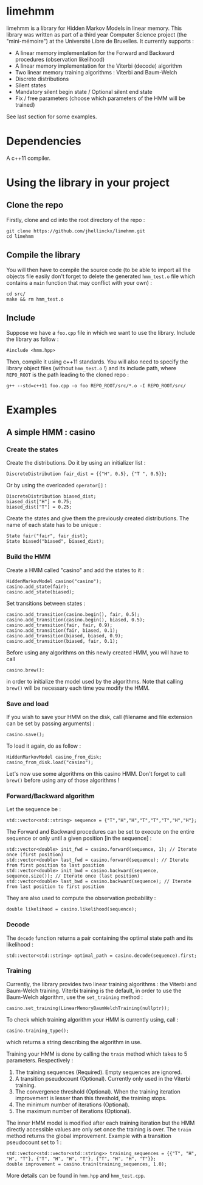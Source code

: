 # limehmm
limehmm is a library for Hidden Markov Models in linear memory. This library was written as part of a third year Computer Science project (the "mini-mémoire") at the Université Libre de Bruxelles. It currently supports : 

- A linear memory implementation for the Forward and Backward procedures (observation likelihood)
- A linear memory implementation for the Viterbi (decode) algorithm
- Two linear memory training algorithms : Viterbi and Baum-Welch
- Discrete distributions
- Silent states
- Mandatory silent begin state / Optional silent end state 
- Fix / free parameters (choose which parameters of the HMM will be trained)

See last section for some examples.

# Dependencies
A c++11 compiler.
# Using the library in your project
## Clone the repo
Firstly, clone and cd into the root directory of the repo :

```
git clone https://github.com/jhellinckx/limehmm.git
cd limehmm
```

## Compile the library
You will then have to compile the source code (to be able to import all the objects file easily don't forget to delete the generated `hmm_test.o` file which contains a `main` function that may conflict with your own) :

````
cd src/
make && rm hmm_test.o
````

## Include
Suppose we have a `foo.cpp` file in which we want to use the library. Include the library as follow : 

```
#include <hmm.hpp>
```

Then, compile it using c++11 standards. You will also need to specify the library object files (without `hmm_test.o` !) and its include path, where `REPO_ROOT` is the path leading to the cloned repo :

```
g++ --std=c++11 foo.cpp -o foo REPO_ROOT/src/*.o -I REPO_ROOT/src/
```


# Examples
## A simple HMM : casino
### Create the states
Create the distributions. Do it by using an initializer list :

```
DiscreteDistribution fair_dist = {{"H", 0.5}, {"T ", 0.5}};
```

Or by using the overloaded `operator[]` :

```
DiscreteDistribution biased_dist;
biased_dist["H"] = 0.75;
biased_dist["T"] = 0.25;
```

Create the states and give them the previously created distributions. The name of each state has to be unique :

```
State fair("fair", fair_dist);
State biased("biased", biased_dist);
```

### Build the HMM
Create a HMM called "casino" and add the states to it :

```
HiddenMarkovModel casino("casino");
casino.add_state(fair);
casino.add_state(biased);
```

Set transitions between states :

```
casino.add_transition(casino.begin(), fair, 0.5);
casino.add_transition(casino.begin(), biased, 0.5);
casino.add_transition(fair, fair, 0.9);
casino.add_transition(fair, biased, 0.1);
casino.add_transition(biased, biased, 0.9);
casino.add_transition(biased, fair, 0.1);
```

Before using any algorithms on this newly created HMM, you will have to call 

```
casino.brew():
```

in order to initialize the model used by the algorithms. Note that calling `brew()` will be necessary each time you modify the HMM.

### Save and load
If you wish to save your HMM on the disk, call (filename and file extension can be set by passing arguments) :

```
casino.save();
```

To load it again, do as follow :

```
HiddenMarkovModel casino_from_disk;
casino_from_disk.load("casino");
```
Let's now use some algorithms on this casino HMM. Don't forget to call `brew()` before using any of those algorithms ! 

### Forward/Backward algorithm
Let the sequence be :

```
std::vector<std::string> sequence = {"T","H","H","T","T","T","H","H"};
```

The Forward and Backward procedures can be set to execute on the entire sequence or only until a given position [in the sequence] : 

```
std::vector<double> init_fwd = casino.forward(sequence, 1); // Iterate once (first position)
std::vector<double> last_fwd = casino.forward(sequence); // Iterate from first position to last position
std::vector<double> init_bwd = casino.backward(sequence, sequence.size()); // Iterate once (last position)
std::vector<double> last_bwd = casino.backward(sequence); // Iterate from last position to first position
```

They are also used to compute the observation probability :

```
double likelihood = casino.likelihood(sequence);
```

### Decode
The `decode` function returns a pair containing the optimal state path and its likelihood :

```
std::vector<std::string> optimal_path = casino.decode(sequence).first;
```

### Training
Currently, the library provides two linear training algorithms : the Viterbi and Baum-Welch training. Viterbi training is the default, in order to use the Baum-Welch algorithm, use the `set_training` method : 

```
casino.set_training(LinearMemoryBaumWelchTraining(nullptr));
```

To check which training algorithm your HMM is currently using, call : 

```
casino.training_type();
```
which returns a string describing the algorithm in use.

Training your HMM is done by calling the `train` method which takes to 5 parameters. Respectively  :

1. The training sequences (Required). Empty sequences are ignored.
2. A transition pseudocount (Optional). Currently only used in the Viterbi training. 
3. The convergence threshold (Optional). When the training iteration improvement is lesser than this threshold, the training stops.
4. The minimum number of iterations (Optional).
5. The maximum number of iterations (Optional). 

The inner HMM model is modified after each training iteration but the HMM directly accessible values are only set once the training is over. The `train` method returns the global improvement. Example with a transition pseudocount set to 1 :

```
std::vector<std::vector<std::string>> training_sequences = {{"T", "H", "H", "T"}, {"T", "H", "H", "T"}, {"T", "H", "H", "T"}};
double improvement = casino.train(training_sequences, 1.0);
```

More details can be found in `hmm.hpp` and `hmm_test.cpp`.
